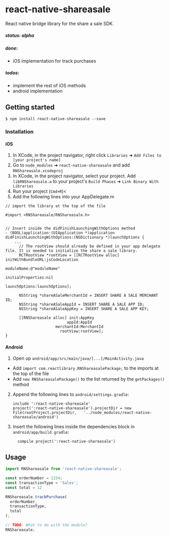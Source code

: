 
# react-native-shareasale

React native bridge library for the share a sale SDK.

##### status: alpha

##### done:
- iOS implementation for track purchases

##### todos:
- implement the rest of iOS methods
- android implementation

## Getting started

`$ npm install react-native-shareasale --save`

### Installation


#### iOS

1. In XCode, in the project navigator, right click `Libraries` ➜ `Add Files to [your project's name]`
2. Go to `node_modules` ➜ `react-native-shareasale` and add `RNShareasale.xcodeproj`
3. In XCode, in the project navigator, select your project. Add `libRNShareasale.a` to your project's `Build Phases` ➜ `Link Binary With Libraries`
4. Run your project (`Cmd+R`)<
5. Add the following lines into your AppDelegate.m
```
// import the library at the top of the file

#import <RNShareasale/RNShareasale.h>


// Insert inside the didFinishLaunchingWithOptions method
- (BOOL)application:(UIApplication *)application didFinishLaunchingWithOptions:(NSDictionary *)launchOptions {
    ...
      // The rootView should already be defined in your app delegate file. It is needed to initialize the share a sale library.
      RCTRootView *rootView = [[RCTRootView alloc] initWithBundleURL:jsCodeLocation
                                                          moduleName:@"moduleName"
                                                   initialProperties:nil
                                                       launchOptions:launchOptions];

      NSString *shareASaleMerchantId = INSERT SHARE A SALE MERCHANT ID;
      NSString *shareASaleAppId = INSERT SHARE A SALE APP ID;
      NSString *shareASaleAppKey = INSERT SHARE A SALE APP KEY;

      [[RNShareasale alloc] init:AppKey
                           appId:AppId
                      merchantId:MerchantId
                        rootView:rootView];
}
```

#### Android

1. Open up `android/app/src/main/java/[...]/MainActivity.java`
  - Add `import com.reactlibrary.RNShareasalePackage;` to the imports at the top of the file
  - Add `new RNShareasalePackage()` to the list returned by the `getPackages()` method
2. Append the following lines to `android/settings.gradle`:
  	```
  	include ':react-native-shareasale'
  	project(':react-native-shareasale').projectDir = new File(rootProject.projectDir, 	'../node_modules/react-native-shareasale/android')
  	```
3. Insert the following lines inside the dependencies block in `android/app/build.gradle`:
  	```
      compile project(':react-native-shareasale')
  	```

## Usage
```javascript
import RNShareasale from 'react-native-shareasale';

const orderNumber = 1234;
const transactionType = 'Sales';
const total = 12

RNShareasale.trackPurchase(
  orderNumber,
  transactionType,
  total
);

// TODO: What to do with the module?
RNShareasale;
```
